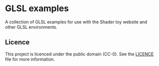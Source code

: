 # GLSL examples

A collection of GLSL examples for use with the Shader toy website and other GLSL environments.

## Licence

This project is licenced under the public domain (CC-0). See the [LICENCE](LICENCE) file for more information.